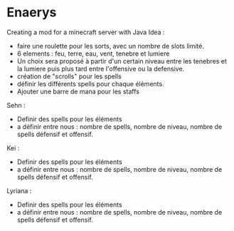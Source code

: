 # Enaerys
Creating a mod for a minecraft server with Java
Idea :
- faire une roulette pour les sorts, avec un nombre de slots limité.
- 6 elements : feu, terre, eau, vent, tenebre et lumiere
- Un choix sera proposé à partir d'un certain niveau entre les tenebres et la lumiere puis plus tard entre l'offensive ou la defensive.
- création de "scrolls" pour les spells
- définir les différents spells pour chaque éléments.
- Ajouter une barre de mana pour les staffs

Sehn : 
- Definir des spells pour les éléments
- a définir entre nous : nombre de spells, nombre de niveau, nombre de spells défensif et offensif.

Kei : 
- Definir des spells pour les éléments
- a définir entre nous : nombre de spells, nombre de niveau, nombre de spells défensif et offensif.

Lyriana :
- Definir des spells pour les éléments
- a définir entre nous : nombre de spells, nombre de niveau, nombre de spells défensif et offensif.
